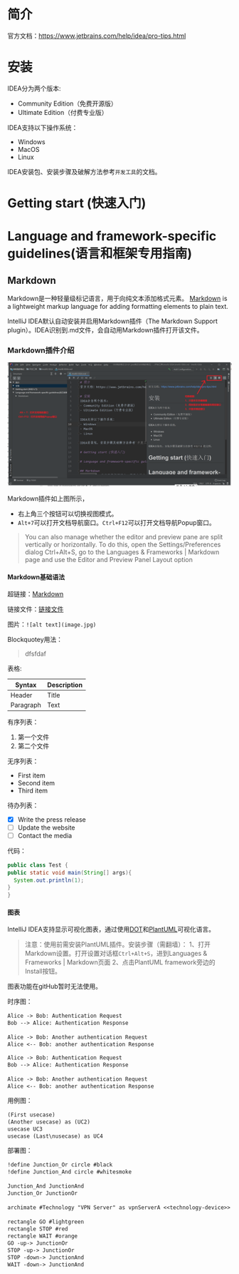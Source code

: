 # 简介
官方文档：https://www.jetbrains.com/help/idea/pro-tips.html

# 安装
IDEA分为两个版本:
- Community Edition（免费开源版）
- Ultimate Edition（付费专业版）

IDEA支持以下操作系统：
- Windows
- MacOS
- Linux

IDEA安装包、安装步骤及破解方法参考`开发工具`的文档。

# Getting start (快速入门)

# Language and framework-specific guidelines(语言和框架专用指南)

## Markdown
Markdown是一种轻量级标记语言，用于向纯文本添加格式元素。
[Markdown](https://www.markdownguide.org/getting-started) is a lightweight markup language for adding formatting elements to plain text.

IntelliJ IDEA默认自动安装并启用Markdown插件（The Markdown Support plugin）。IDEA识别到.md文件，会自动用Markdown插件打开该文件。

### Markdown插件介绍
![Markdown插件](jpg/markdown.png)

Markdown插件如上图所示，
- 右上角三个按钮可以切换视图模式。
- `Alt+7`可以打开文档导航窗口。`Ctrl+F12`可以打开文档导航Popup窗口。
>You can also manage whether the editor and preview pane are split vertically or horizontally. To do this, open the Settings/Preferences dialog Ctrl+Alt+S, go to the Languages & Frameworks | Markdown page and use the Editor and Preview Panel Layout option

#### Markdown基础语法
超链接：[Markdown](https://www.markdownguide.org/getting-started)

链接文件：[链接文件](test.txt)

图片：`![alt text](image.jpg)`

Blockquotey用法：
>dfsfdaf

表格:

| Syntax | Description |
| ----------- | ----------- |
| Header | Title |
| Paragraph | Text | 

有序列表：
1. 第一个文件
2. 第二个文件

无序列表：
- First item
- Second item
- Third item

待办列表：
- [x] Write the press release
- [ ] Update the website
- [ ] Contact the media 

代码：
```java
public class Test {
public static void main(String[] args){
  System.out.println(1);
}
}
```

#### 图表
IntelliJ IDEA支持显示可视化图表，通过使用[DOT](https://en.wikipedia.org/wiki)和[PlantUML](http://plantuml.com/)可视化语言。
>注意：使用前需安装PlantUML插件。安装步骤（需翻墙）：
>1、打开Markdown设置。打开设置对话框`Ctrl+Alt+S`，进到Languages & Frameworks | Markdown页面
>2、点击PlantUML framework旁边的Install按钮。

图表功能在gitHub暂时无法使用。

时序图：

```puml
Alice -> Bob: Authentication Request
Bob --> Alice: Authentication Response

Alice -> Bob: Another authentication Request
Alice <-- Bob: another authentication Response
```

```plantuml
Alice -> Bob: Authentication Request
Bob --> Alice: Authentication Response

Alice -> Bob: Another authentication Request
Alice <-- Bob: another authentication Response
```

用例图：

```plantuml
(First usecase)
(Another usecase) as (UC2)  
usecase UC3
usecase (Last\nusecase) as UC4
```

部署图：
```plantuml
!define Junction_Or circle #black
!define Junction_And circle #whitesmoke

Junction_And JunctionAnd
Junction_Or JunctionOr

archimate #Technology "VPN Server" as vpnServerA <<technology-device>>

rectangle GO #lightgreen
rectangle STOP #red
rectangle WAIT #orange
GO -up-> JunctionOr
STOP -up-> JunctionOr
STOP -down-> JunctionAnd
WAIT -down-> JunctionAnd
```



 
